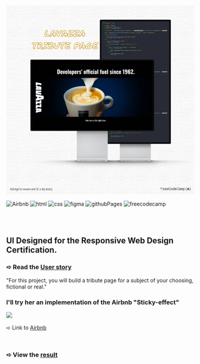 ![banner](https://github.com/z-bj/Onboarding-At-Lavazza/blob/master/Onboarding-At-Lavazza-banner.webp)

![Airbnb](https://img.shields.io/badge/Airbnb-FF5A5F.svg?style=for-the-badge&logo=Airbnb&logoColor=white)
![html](https://img.shields.io/badge/HTML5-E34F26.svg?style=for-the-badge&logo=HTML5&logoColor=white)
![css](https://img.shields.io/badge/CSS3-1572B6.svg?style=for-the-badge&logo=CSS3&logoColor=white)
![figma](https://img.shields.io/badge/Figma-F24E1E.svg?style=for-the-badge&logo=Figma&logoColor=white)
![githubPages](https://img.shields.io/badge/GitHub%20Pages-222222.svg?style=for-the-badge&logo=GitHub-Pages&logoColor=white)
![freecodecamp](https://img.shields.io/badge/freeCodeCamp-0A0A23.svg?style=for-the-badge&logo=freeCodeCamp&logoColor=white)

<br>
<br>

## UI Designed for the Responsive Web Design Certification.

### ➪ Read the [User story](https://www.freecodecamp.org/learn/2022/responsive-web-design/build-a-tribute-page-project/build-a-tribute-page)
"For this project, you will build a tribute page for a subject of your choosing, fictional or real."


### I'll try her an implementation of the Airbnb "Sticky-effect"

<img src="https://github.com/z-bj/onboarding-at-lavazza/blob/master/optimized-airbnb.gif" height="250" />

➪ Link to [Airbnb](https://www.airbnb.com/rooms/16805720?source_impression_id=p3_1674131168_2FI5l5JBHeNMGfDl&modal=PHOTO_TOUR_SCROLLABLE)

<br>

### ➪ View the [result](https://z-bj.github.io/onboarding-at-lavazza/)



